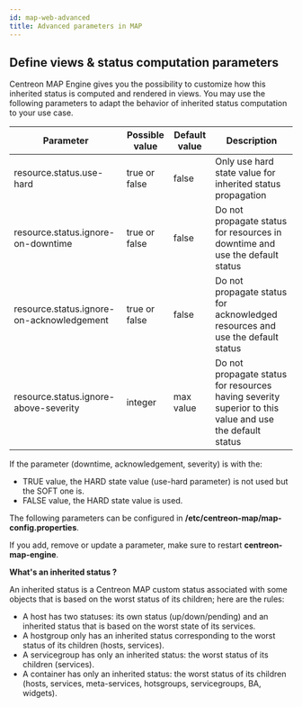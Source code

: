 ```yaml
---
id: map-web-advanced
title: Advanced parameters in MAP
---
```


## Define views & status computation parameters

Centreon MAP Engine gives you the possibility to customize how this inherited status is computed and rendered in views. You may use the following parameters to adapt the behavior of inherited status computation to your use case.

| Parameter                           | Possible value | Default value | Description                                                                                  |
| ----------------------------------- | -------------- | ------------- | -------------------------------------------------------------------------------------------- |
| resource.status.use-hard              | true or false  | false         | Only use hard state value for inherited status propagation                                   |
| resource.status.ignore-on-downtime  | true or false  | false         | Do not propagate status for resources in downtime and use the default status                                            |
| resource.status.ignore-on-acknowledgement | true or false  | false         | Do not propagate status for acknowledged resources and use the default status                                           |
| resource.status.ignore-above-severity    | integer        | max value           | Do not propagate status for resources having severity superior to this value and use the default status                 |

If the parameter (downtime, acknowledgement, severity) is with the:
- TRUE value, the HARD state value (use-hard parameter) is not used but the SOFT one is.
- FALSE value, the HARD state value is used.


The following parameters can be configured in
**/etc/centreon-map/map-config.properties**.

If you add, remove or update a parameter, make sure to restart **centreon-map-engine**.

**What's an inherited status ?**

An inherited status is a Centreon MAP custom status associated with some objects that is based on the worst status of its children; here are the rules:

- A host has two statuses: its own status (up/down/pending) and an inherited status that is based on the worst state of its services.
- A hostgroup only has an inherited status corresponding to the worst status of its children (hosts, services).
- A servicegroup has only an inherited status: the worst status of its children (services).
- A container has only an inherited status: the worst status of its children (hosts, services, meta-services, hotsgroups, servicegroups, BA, widgets).
